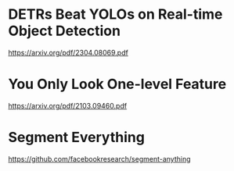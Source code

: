 # DETRs Beat YOLOs on Real-time Object Detection
https://arxiv.org/pdf/2304.08069.pdf

# You Only Look One-level Feature
https://arxiv.org/pdf/2103.09460.pdf

# Segment Everything
https://github.com/facebookresearch/segment-anything

